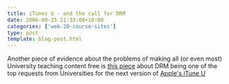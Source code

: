 ```yaml
---
title: iTunes U - and the call for DRM
date: 2006-09-25 21:33:08+10:00
categories: ['web-20-course-sites']
type: post
template: blog-post.html
---
```

Another piece of evidence about the problems of making all (or even most) University teaching content free is [this piece](http://www.tuaw.com/2006/09/23/fairplay-coming-to-a-classroom-near-you/) about DRM being one of the top requests from Universities for the next version of [Apple's iTune U](http://www.apple.com/education/solutions/itunes_u/)